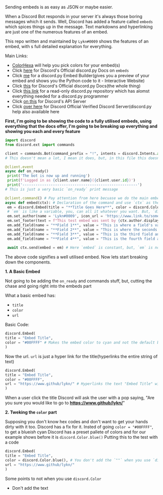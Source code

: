 Sending embeds is as easy as JSON or maybe easier.

When a Discord Bot responds in your server it's always those boring messages which it sends. Well, Discord has added a feature called `embeds` which spices things up in the message. Text markdowns and hyperlinking are just one of the numerous features of an embed.

This repo written and maintained by `Lykn#0009` shows the features of an embed, with s full detailed explanation for everything.

Main Links:
 - [ColorHexa](https://www.colorhexa.com/) will help you pick colors for your embed(s)
 - Click [here](https://discordpy.readthedocs.io/en/latest/api.html#discord.Embed) for Discord's Official discord.py Docs on `embeds`
 - Click [me](https://cog-creators.github.io/discord-embed-sandbox/) for a discord.py Embed Builder(gives you a preview of your embed and shows you the Python code to it - Interactive Website)
 - Click [this](https://www.discordpy.readthedocs.io/en/latest/api.html) for Discord's Official discord.py Docs(the whole thing)
 - Click [this link](https://github.com/Rapptz/discord.py/) for a read-only discord.py repository which has alomst everything needed for a discord.py programmer
 - Click [on this](https://www.discord.com/invite/discord.api) for Discord's API Server
 - Click [over here](https://www.discord.com/invite/dpy) for Discord Official Verified Discord Server(discord.py help also available here
 
**First, I'm going to be showing the code to a fully utilised embeds, using everything that the docs offer, I'm going to be breaking up everything and showing you each and every feature**
```py 
import discord
from discord.ext import commands 

client = commands.Bot(command_prefix = "!", intents = discord.Intents.all(), status = discord.Status.dnd, activity = discord.Game(name = "with Embeds")) # Declaration of the `client`. `bot` can also be used here, and, if you use `bot` then just replace `client` with `bot` everywhere
# This doesn't mean a lot, I mean it does, but, in this file this doesn't have any meaning it's just a basic skeletal structure of a discord.py bot

@client.event
async def on_ready()
 print('The bot is now up and running')
 print(f'Logged in as {client.user.name}({client.user.id})')
 print('-----------------------------------------------------')
# This is just a very basic `on_ready` print message 

@client.command() # Pay attention from here becuase we do the main embed command comes in
async def embed(ctx): # Declaration of the command and use `ctx` as the context of the message. You can use `message` also, and, if you do so then just replace `ctx` with `message` in this code
 em = discord.Embed(title = "**Title Goes Here**", color = discord.Color.blue(), description = "The embed description goes here and all sorts of text modification and code blocks work here!", url = "https://www.discords.com/bio/lykn/") # Here, I have said `color = discord.Color.blue()` but hex, and hexadecimals can be used, but, make sure to add it inside two(2) `"`(color = "<hex_or_hexadecimals_here>")
 # `em` is like a variable, you, can all it whatever you want. But, `discord.Embed` is constant, because, it's from the docs and can't be changed. Basically everything after the `=` is constant and from the docs click the second link to read it 
 em.set_author(name = 'Lykn#0009', icon_url = 'https://www.link.to/some/image/', url = 'https://www.github/lykn/') # `set`'s an author, because, this is something that's pre existing and doesn't need to be `add`ed like field which will be shown later on
 em.set_footer(text = f"This test embed was sent by {ctx.author.display_name}", icon_url = "{ctx.author.avatar_url}") # Same thing as the `author`(`header`) but `name` is replaced with `text` and `url` isn't an option here
 em.add_field(name = "**Field 1**", value = "This is where a field's value is.\nThis field is __not__ inline", inline = False) # Since this is a field it is `add`ed and not `set` 
 em.add_field(name = "**Field 2**", value = "This is where the seconds field's value is.\nAgain __not__ inline", inline = False) # `name` is like the header of the field, `value` is the information it contains, and, lastly `inline` is a bool and the only two options you can use are `True` or `False`(the third and fourth field are inline, for an example)
 em.add_field(name = "**Field 3**", value = "This is the third field and unlike the first and seconds fields this one __is__ inline", inline = True)
 em.add_field(name = "**Field 4**", value = "This is the fourth field and it __is__ inline with teh third field", inline = True)
 
 await ctx.send(embed = em) # Here `embed` is constant, but, `em` is not, it will be whatever you use in the first part(`em = discord.Embed`) so make sure to check that
```
The above code signifies a well utilised embed.
Now lets start breaking down the components.

**1. A Basic Embed**

Not going to be adding the `on_ready` and commands stuff, but, cutting the chase and going right into the embeds part 

What a basic embed has:
 - `title` 
 - `color` 
 - `url`

Basic Code:
```py
discord.Embed(
title = "Embed Title",
color = "#00FFFF" # Makes the embed color to cyan and not the default black
)
```

Now the url. `url` is just a hyper link for the title(hyperlinks the entire string of text)
```py
discord.Embed(
title = "Embed Title",
color = "#00FFFF",
url = "https://www.github/lykn/" # Hyperlinks the text "Embed Title" with my(Lykn's) github profile
)
```
When a user click the title Discord will ask the user with a pop saying, "Are you sure you would like to go to **https://www.github/lykn/**"

**2. Tweking the `color` part**

Supposing you don't know hex codes and don't want to get your hands dirty with it too. Discord has a fix for it.
Insted of going `color = "#00FFFF"`, to get a blue*ish* cyan Discord has a preset pallete of colors and for our example shows before it is `discord.Color.blue()`
Putting this to the test with a code
```py
discord.Embed(
title = "Embed Title",
color = discord.Color.blue(), # You don't add the `""` when you use `discord.Color` but you need to add a `()` right after the color. Also the `,` is constant for everything because that's what differentiates between the different categories
url = "https://www.github/lykn/" 
)
```
Some points to not when you use `discord.Color`
 - Don't add the text 
